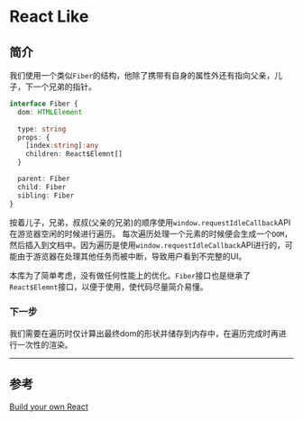 # React Like

## 简介

我们使用一个类似`Fiber`的结构，他除了携带有自身的属性外还有指向父亲，儿子，下一个兄弟的指针。
``` typescript
interface Fiber {
  dom: HTMLElement
  
  type: string
  props: {
    [index:string]:any
    children: React$Elemnt[]
  }

  parent: Fiber
  child: Fiber
  sibling: Fiber
}
```
按着儿子，兄弟，叔叔(父亲的兄弟)的顺序使用`window.requestIdleCallback`API在游览器空闲的时候进行遍历。 每次遍历处理一个元素的时候便会生成一个`DOM`，然后插入到文档中。因为遍历是使用`window.requestIdleCallback`API进行的，可能由于游览器在处理其他任务而被中断，导致用户看到不完整的UI。

本库为了简单考虑，没有做任何性能上的优化。`Fiber`接口也是继承了`React$Elemnt`接口，以便于使用，使代码尽量简介易懂。

### 下一步
我们需要在遍历时仅计算出最终dom的形状并储存到内存中，在遍历完成时再进行一次性的渲染。

---

## 参考
[Build your own React](https://pomb.us/build-your-own-react/)